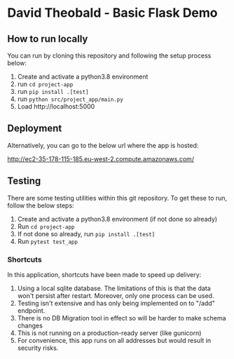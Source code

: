 # David Theobald - Basic Flask Demo

## How to run locally
You can run by cloning this repository and following the setup process below:

1) Create and activate a python3.8 environment
2) run `cd project-app` 
3) run `pip install .[test]`
4) run `python src/project_app/main.py`
5) Load http://localhost:5000


## Deployment
Alternatively, you can go to the below url where the app is hosted:

http://ec2-35-178-115-185.eu-west-2.compute.amazonaws.com/


## Testing
There are some testing utilities within this git repository. To get these to run,
follow the below steps:

1) Create and activate a python3.8 environment (if not done so already)
2) Run `cd project-app`
3) If not done so already, run `pip install .[test]`
3) Run `pytest test_app`


### Shortcuts
In this application, shortcuts have been made to speed up delivery:

1) Using a local sqlite database. The limitations of this is that the data won't
   persist after restart. Moreover, only one process can be used.
2) Testing isn't extensive and has only being implemented on to "/add" endpoint.
3) There is no DB Migration tool in effect so will be harder to make schema changes
4) This is not running on a production-ready server (like gunicorn)
5) For convenience, this app runs on all addresses but would result in security risks.
